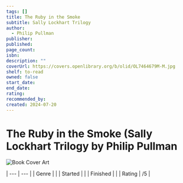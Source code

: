```yaml
---
tags: []
title: The Ruby in the Smoke
subtitle: Sally Lockhart Trilogy
author:
  - Philip Pullman
publisher: 
published: 
page_count: 
isbn: 
description: ""
coverUrl: https://covers.openlibrary.org/b/olid/OL7464679M-M.jpg
shelf: to-read
owned: false
start_date: 
end_date: 
rating: 
recommended_by: 
created: 2024-07-20
---
```


# The Ruby in the Smoke (Sally Lockhart Trilogy by Philip Pullman

![Book Cover Art](https://covers.openlibrary.org/b/olid/OL7464679M-M.jpg)


| --- | --- |
| Genre |  |
| Started |  |
| Finished |  |
| Rating | /5 |

